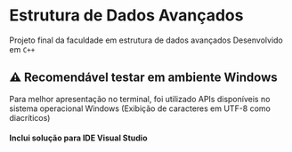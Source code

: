 # Estrutura de Dados Avançados

Projeto final da faculdade em estrutura de dados avançados
Desenvolvido em ```C++```

## ⚠️ Recomendável testar em ambiente Windows
Para melhor apresentação no terminal, foi utilizado APIs disponíveis no sistema operacional Windows (Exibição de caracteres em UTF-8 como diacríticos)

#### Inclui solução para IDE Visual Studio
